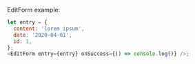 EditForm example:

```js
let entry = {
  content: 'lorem ipsum',
  date: '2020-04-01',
  id: 1,
};
<EditForm entry={entry} onSuccess={() => console.log()} />;
```
